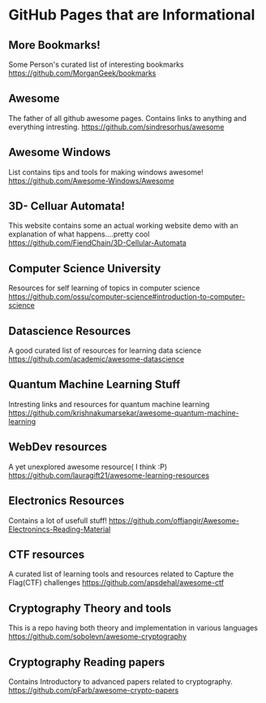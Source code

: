 # GitHub Pages that are Informational

## More Bookmarks!
Some Person's curated list of interesting bookmarks
https://github.com/MorganGeek/bookmarks

## Awesome
The father of all github awesome pages. Contains links to anything and everything intresting.
https://github.com/sindresorhus/awesome

##  Awesome Windows
List contains tips and tools for making windows awesome!
https://github.com/Awesome-Windows/Awesome

## 3D- Celluar Automata!
This website contains some an actual working website demo with an explanation of what happens....pretty cool
https://github.com/FiendChain/3D-Cellular-Automata

## Computer Science University
Resources for self learning of topics in computer science
https://github.com/ossu/computer-science#introduction-to-computer-science

## Datascience Resources
A good curated list of resources for learning data science
https://github.com/academic/awesome-datascience

## Quantum Machine Learning Stuff
Intresting links and resources for quantum machine learning
https://github.com/krishnakumarsekar/awesome-quantum-machine-learning

## WebDev resources
A yet unexplored awesome resource( I think :P)
https://github.com/lauragift21/awesome-learning-resources

## Electronics Resources
Contains a lot of usefull stuff!
https://github.com/offjangir/Awesome-Electronincs-Reading-Material

## CTF resources
A curated list of learning tools and resources related to Capture the Flag(CTF) challenges
https://github.com/apsdehal/awesome-ctf

## Cryptography Theory and tools
This is a repo having both theory and implementation in various languages
https://github.com/sobolevn/awesome-cryptography

## Cryptography Reading papers
Contains Introductory to advanced papers related to cryptography.
https://github.com/pFarb/awesome-crypto-papers

